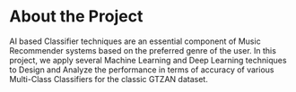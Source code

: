 # About the Project
AI based Classifier techniques are an essential component of Music Recommender systems based on the preferred genre of the user. In this project, we apply several Machine Learning and
Deep Learning techniques to Design and Analyze the performance in terms of accuracy of various Multi-Class Classifiers for the classic GTZAN dataset.

